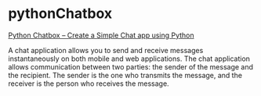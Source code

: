 # pythonChatbox
<a href="https://rrtutors.com/tutorials/python-chatbox-create-a-simple-chat-app-using-python">Python Chatbox – Create a Simple Chat app using Python</a>
<p>A chat application allows you to send and receive messages instantaneously on both mobile and web applications. The chat application allows communication between two parties: the sender of the message and the recipient. The sender is the one who transmits the message, and the receiver is the person who receives the message.</p>

